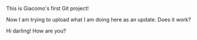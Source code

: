 This is Giacomo's first Git project!

Now I am trying to upload what I am doing here as an update. Does it work?

Hi darling! How are you?
